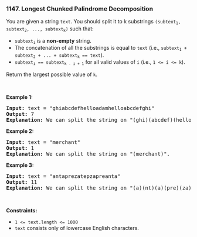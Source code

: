 <h3 align="left"> 1147. Longest Chunked Palindrome Decomposition</h3>
<div><p>You are given a string <code>text</code>. You should split it to k substrings <code>(subtext<sub>1</sub>, subtext<sub>2</sub>, ..., subtext<sub>k</sub>)</code> such that:</p>

<ul>
	<li><code>subtext<sub>i</sub></code> is a <strong>non-empty</strong> string.</li>
	<li>The concatenation of all the substrings is equal to <code>text</code> (i.e., <code>subtext<sub>1</sub> + subtext<sub>2</sub> + ... + subtext<sub>k</sub> == text</code>).</li>
	<li><code>subtext<sub>i</sub> == subtext<sub>k - i + 1</sub></code> for all valid values of <code>i</code> (i.e., <code>1 &lt;= i &lt;= k</code>).</li>
</ul>

<p>Return the largest possible value of <code>k</code>.</p>

<p>&nbsp;</p>
<p><strong>Example 1:</strong></p>

<pre><strong>Input:</strong> text = "ghiabcdefhelloadamhelloabcdefghi"
<strong>Output:</strong> 7
<strong>Explanation:</strong> We can split the string on "(ghi)(abcdef)(hello)(adam)(hello)(abcdef)(ghi)".
</pre>

<p><strong>Example 2:</strong></p>

<pre><strong>Input:</strong> text = "merchant"
<strong>Output:</strong> 1
<strong>Explanation:</strong> We can split the string on "(merchant)".
</pre>

<p><strong>Example 3:</strong></p>

<pre><strong>Input:</strong> text = "antaprezatepzapreanta"
<strong>Output:</strong> 11
<strong>Explanation:</strong> We can split the string on "(a)(nt)(a)(pre)(za)(tep)(za)(pre)(a)(nt)(a)".
</pre>

<p>&nbsp;</p>
<p><strong>Constraints:</strong></p>

<ul>
	<li><code>1 &lt;= text.length &lt;= 1000</code></li>
	<li><code>text</code> consists only of lowercase English characters.</li>
</ul>
</div>